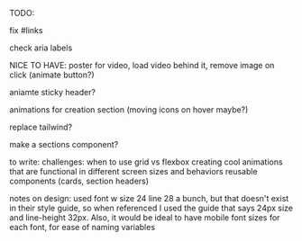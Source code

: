 TODO:

fix #links

check aria labels

NICE TO HAVE:
poster for video, load video behind it, remove image on click (animate button?)

aniamte sticky header?

animations for creation section (moving icons on hover maybe?)

replace tailwind?

make a sections component?

to write:
challenges: when to use grid vs flexbox
creating cool animations that are functional in different screen sizes and behaviors
reusable components (cards, section headers)

notes on design: used font w size 24 line 28 a bunch, but that doesn't exist in their style guide, so when referenced I used the guide that says 24px size and line-height 32px. Also, it would be ideal to have mobile font sizes for each font, for ease of naming variables
